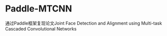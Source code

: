 # Paddle-MTCNN
通过Paddle框架复现论文Joint Face Detection and Alignment using Multi-task Cascaded Convolutional Networks
